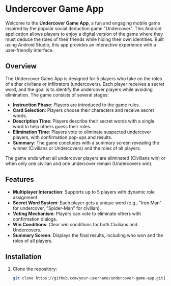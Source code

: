 # Undercover Game App

Welcome to the **Undercover Game App**, a fun and engaging mobile game inspired by the popular social deduction game "Undercover". This Android application allows players to enjoy a digital version of the game where they must deduce the roles of their friends while hiding their own identities. Built using Android Studio, this app provides an interactive experience with a user-friendly interface.

## Overview

The Undercover Game App is designed for 5 players who take on the roles of either civilians or infiltrators (undercovers). Each player receives a secret word, and the goal is to identify the undercover players while avoiding elimination. The game consists of several stages:

- **Instruction Phase**: Players are introduced to the game rules.
- **Card Selection**: Players choose their characters and receive secret words.
- **Description Time**: Players describe their secret words with a single word to help others guess their roles.
- **Elimination Time**: Players vote to eliminate suspected undercover players, with confirmation pop-ups and results.
- **Summary**: The game concludes with a summary screen revealing the winner (Civilians or Undercovers) and the roles of all players.

The game ends when all undercover players are eliminated (Civilians win) or when only one civilian and one undercover remain (Undercovers win).

## Features

- **Multiplayer Interaction**: Supports up to 5 players with dynamic role assignment.
- **Secret Word System**: Each player gets a unique word (e.g., "Iron Man" for undercover, "Spider-Man" for civilian).
- **Voting Mechanism**: Players can vote to eliminate others with confirmation dialogs.
- **Win Conditions**: Clear win conditions for both Civilians and Undercovers.
- **Summary Screen**: Displays the final results, including who won and the roles of all players.

## Installation

1. Clone the repository:
   ```bash
   git clone https://github.com/your-username/undercover-game-app.git](https://github.com/nouvalrfqi/UndercoverGames.git

